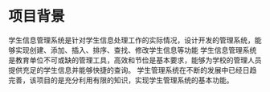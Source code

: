 # 项目背景
学生信息管理系统是针对学生信息处理工作的实际情况，设计开发的管理系统，能够实现创建、添加、插入、排序、查找、修改学生信息等功能
学生信息管理系统是教育单位不可或缺的管理工具，高效和节俭是基本要求，能够为学校的管理人员提供充足的学生信息并能够快捷的查询。
学生管理系统在不断的发展中已经日趋完善，该项目的是充分利用有限的知识，实现学生管理系统的基本功能。
